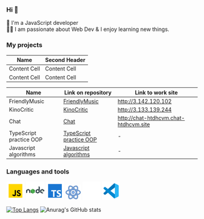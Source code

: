 ### Hi 👋

🌱 I'm a JavaScript developer <br/>
:man_technologist: I am passionate about Web Dev & I enjoy learning new things.

### My projects


| Name  | Second Header |
| ------------- | ------------- |
| Content Cell  | Content Cell  |
| Content Cell  | Content Cell  |


| Name                    | Link on repository                                                                               | Link to work site                     |
| ----------------------- | ------------------------------------------------------------------------------------------------ | ------------------------------------- |
| FriendlyMusic           | [FriendlyMusic](https://github.com/htdhcvm/FriendlyMusic)                                        | http://3.142.120.102                  |
| KinoCritic              | [KinoCritic](https://github.com/htdhcvm/kino-critic)                                             | http://3.133.139.244                  |
| Chat                    | [Chat](https://github.com/htdhcvm/chat)                                                          | http://chat-htdhcvm.chat-htdhcvm.site |
| TypeScript practice OOP | [TypeScript practice OOP](https://github.com/htdhcvm/type-script-design-patterns-solid-practice) | -                                     |
| Javascript algorithms   | [Javascript algorithms](https://github.com/htdhcvm/javascript-algorithms)                        | -                                     |


### Languages and tools

![javascript](https://github.com/htdhcvm/htdhcvm/blob/main/assets/javascript-icon.png)
![nodejs](https://github.com/htdhcvm/htdhcvm/blob/main/assets/nodejs-icon.png)
![typescript](https://github.com/htdhcvm/htdhcvm/blob/main/assets/typescript-icon.png)
![react](https://github.com/htdhcvm/htdhcvm/blob/main/assets/react-icon.png)
![redux](https://github.com/htdhcvm/htdhcvm/blob/main/assets/redux-icon.png)
![visualstudiocode](https://github.com/htdhcvm/htdhcvm/blob/main/assets/visualstudiocode-icon.png)

[![Top Langs](https://github-readme-stats.vercel.app/api/top-langs/?username=htdhcvm&layout=compact)](https://github.com/anuraghazra/github-readme-stats)
![Anurag's GitHub stats](https://github-readme-stats.vercel.app/api?username=htdhcvm&show_icons=true&hide=contribs,prs)

<!--
**htdhcvm/htdhcvm** is a ✨ _special_ ✨ repository because its `README.md` (this file) appears on your GitHub profile.

Here are some ideas to get you started:

- 🔭 I’m currently working on ...
- 🌱 I’m currently learning ...
- 👯 I’m looking to collaborate on ...
- 🤔 I’m looking for help with ...
- 💬 Ask me about ...
- 📫 How to reach me: ...
- 😄 Pronouns: ...
- ⚡ Fun fact: ...
-->
